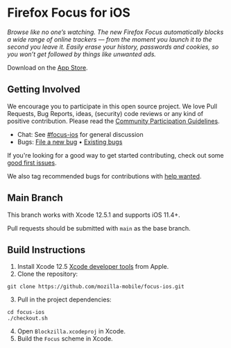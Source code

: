 # Firefox Focus for iOS

_Browse like no one’s watching. The new Firefox Focus automatically blocks a wide range of online trackers — from the moment you launch it to the second you leave it. Easily erase your history, passwords and cookies, so you won’t get followed by things like unwanted ads._

Download on the [App Store](https://itunes.apple.com/app/id1055677337).

Getting Involved
----------------

We encourage you to participate in this open source project. We love Pull Requests, Bug Reports, ideas, (security) code reviews or any kind of positive contribution. Please read the [Community Participation Guidelines](https://www.mozilla.org/en-US/about/governance/policies/participation/).

* Chat:           See [#focus-ios](https://chat.mozilla.org/#/room/#focus-ios:mozilla.org) for general discussion
* Bugs:           [File a new bug](https://github.com/mozilla-mobile/focus-ios/issues/new) • [Existing bugs](https://github.com/mozilla-mobile/focus-ios/issues)

If you're looking for a good way to get started contributing, check out some [good first issues](https://github.com/mozilla-mobile/focus-ios/issues?q=is%3Aopen+is%3Aissue+label%3A%22good+first+issue%22).

We also tag recommended bugs for contributions with [help wanted](https://github.com/mozilla-mobile/focus-ios/issues?q=is%3Aopen+is%3Aissue+label%3A%22help+wanted%22).

Main Branch
----------------

This branch works with Xcode 12.5.1 and supports iOS 11.4+.

Pull requests should be submitted with `main` as the base branch.

Build Instructions
------------------

1. Install Xcode 12.5 [Xcode developer tools](https://developer.apple.com/xcode/downloads/) from Apple.
2. Clone the repository:

  ```shell
  git clone https://github.com/mozilla-mobile/focus-ios.git
  ```

3. Pull in the project dependencies:

  ```shell
  cd focus-ios
  ./checkout.sh
  ```

4. Open `Blockzilla.xcodeproj` in Xcode.
5. Build the `Focus` scheme in Xcode.


